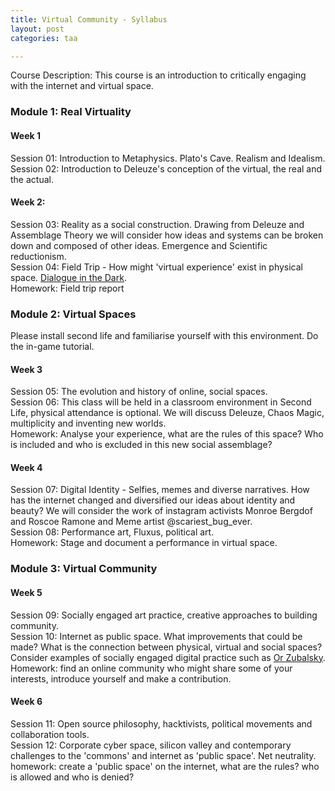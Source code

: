 ```yaml
---
title: Virtual Community - Syllabus
layout: post
categories: taa

---
```


Course Description: This course is an introduction to critically engaging with the internet and virtual space.

### Module 1: Real Virtuality

#### Week 1
Session 01:  Introduction to Metaphysics. Plato's Cave. Realism and Idealism.<br/>
Session 02: Introduction to Deleuze's conception of the virtual, the real and the actual.

#### Week 2:
Session 03: Reality as a social construction. Drawing from Deleuze and Assemblage Theory we will consider how ideas and systems can be broken down and composed of other ideas. Emergence and Scientific reductionism.<br/>
Session 04: Field Trip - How might 'virtual experience' exist in physical space. [Dialogue in the Dark](http://www.dialogue-in-the-dark.com/).<br/>
Homework:  Field trip report

### Module 2:  Virtual Spaces

Please install second life and familiarise yourself with this environment. Do the in-game tutorial.

#### Week 3
Session 05: The evolution and history of online, social spaces.<br/>
Session 06: This class will be held in a classroom environment in Second Life, physical attendance is optional. We will discuss Deleuze, Chaos Magic, multiplicity and inventing new worlds.<br/>
Homework: Analyse your experience, what are the rules of this space? Who is included and who is excluded in this new social assemblage?

#### Week 4
Session 07: Digital Identity - Selfies, memes and diverse narratives. How has the internet changed and diversified our ideas about identity and beauty? We will consider the work of instagram activists Monroe Bergdof and Roscoe Ramone and Meme artist @scariest_bug_ever.<br/>
Session 08: Performance art, Fluxus, political art.<br/>
Homework: Stage and document a performance in virtual space.


### Module 3: Virtual Community
#### Week 5
Session 09: Socially engaged art practice, creative approaches to building community.<br/>
Session 10: Internet as public space. What improvements that could be made? What is the connection between physical, virtual and social spaces? Consider examples of socially engaged digital practice such as [Or Zubalsky](http://orzubalsky.com/).  <br/>
Homework: find an online community who might share some of your interests, introduce yourself and make a contribution.

#### Week 6
Session 11: Open source philosophy, hacktivists, political movements and collaboration tools. <br/>
Session 12: Corporate cyber space, silicon valley and contemporary challenges to the 'commons' and internet as 'public space'. Net neutrality.<br/>
homework: create a 'public space' on the internet, what are the rules? who is allowed and who is denied?
